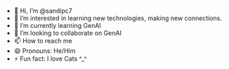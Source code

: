 - 👋 Hi, I’m @sandipc7
- 👀 I’m interested in learning new technologies, making new connections.
- 🌱 I’m currently learning GenAI
- 💞️ I’m looking to collaborate on GenAI
- 📫 How to reach me
- 😄 Pronouns: He/Him
- ⚡ Fun fact: I love Cats ^_^

<!---
sandipc7/sandipc7 is a ✨ special ✨ repository because its `README.md` (this file) appears on your GitHub profile.
You can click the Preview link to take a look at your changes.
--->
